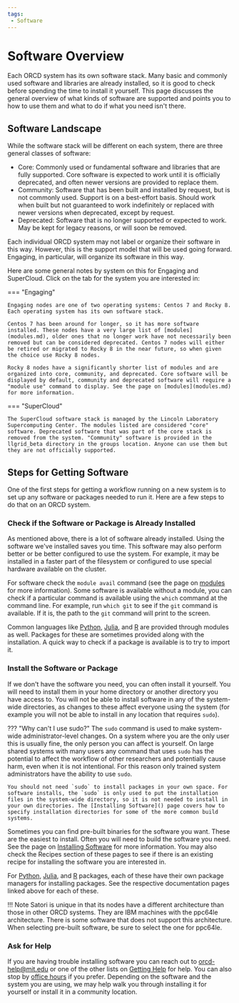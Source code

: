 ```yaml
---
tags:
 - Software
---
```

# Software Overview

Each ORCD system has its own software stack. Many basic and commonly used software and libraries are already installed, so it is good to check before spending the time to install it yourself. This page discusses the general overview of what kinds of software are supported and points you to how to use them and what to do if what you need isn't there.

## Software Landscape

While the software stack will be different on each system, there are three general classes of software:

- Core: Commonly used or fundamental software and libraries that are fully supported. Core software is expected to work until it is officially deprecated, and often newer versions are provided to replace them.
- Community: Software that has been built and installed by request, but is not commonly used. Support is on a best-effort basis. Should work when built but not guaranteed to work indefinitely or replaced with newer versions when deprecated, except by request.
- Deprecated: Software that is no longer supported or expected to work. May be kept for legacy reasons, or will soon be removed.

Each individual ORCD system may not label or organize their software in this way. However, this is the support model that will be used going forward. Engaging, in particular, will organize its software in this way.

Here are some general notes by system on this for Engaging and SuperCloud. Click on the tab for the system you are interested in:

=== "Engaging"

    Engaging nodes are one of two operating systems: Centos 7 and Rocky 8. Each operating system has its own software stack.

    Centos 7 has been around for longer, so it has more software installed. These nodes have a very large list of [modules](modules.md), older ones that no longer work have not necessarily been removed but can be considered deprecated. Centos 7 nodes will either be retired or migrated to Rocky 8 in the near future, so when given the choice use Rocky 8 nodes.

    Rocky 8 nodes have a significantly shorter list of modules and are organized into core, community, and deprecated. Core software will be displayed by default, community and deprecated software will require a "module use" command to display. See the page on [modules](modules.md) for more information.

=== "SuperCloud"

    The SuperCloud software stack is managed by the Lincoln Laboratory Supercomputing Center. The modules listed are considered "core" software. Deprecated software that was part of the core stack is removed from the system. "Community" software is provided in the llgrid_beta directory in the groups location. Anyone can use them but they are not officially supported.

## Steps for Getting Software

One of the first steps for getting a workflow running on a new system is to set up any software or packages needed to run it. Here are a few steps to do that on an ORCD system.

### Check if the Software or Package is Already Installed

As mentioned above, there is a lot of software already installed. Using the software we've installed saves you time. This software may also perform better or be better configured to use the system. For example, it may be installed in a faster part of the filesystem or configured to use special hardware available on the cluster.

For software check the `module avail` command (see the page on [modules](modules.md) for more information). Some software is available without a module, you can check if a particular command is available using the `which` command at the command line. For example, run `which git` to see if the `git` command is available. If it is, the path to the `git` command will print to the screen.

Common languages like [Python](), [Julia](), and [R]() are provided through modules as well. Packages for these are sometimes provided along with the installation. A quick way to check if a package is available is to try to import it.

### Install the Software or Package

If we don't have the software you need, you can often install it yourself. You will need to install them in your home directory or another directory you have access to. You will not be able to install software in any of the system-wide directories, as changes to these affect everyone using the system (for example you will not be able to install in any location that requires `sudo`).

??? "Why can't I use sudo?"
    The `sudo` command is used to make system-wide administrator-level changes. On a system where you are the only user this is usually fine, the only person you can affect is yourself. On large shared systems with many users any command that uses `sudo` has the potential to affect the workflow of other researchers and potentially cause harm, even when it is not intentional. For this reason only trained system administrators have the ability to use `sudo`.

    You should not need `sudo` to install packages in your own space. For software installs, the `sudo` is only used to put the installation files in the system-wide directory, so it is not needed to install in your own directories. The [Installing Software]() page covers how to specify installation directories for some of the more common build systems. 

Sometimes you can find pre-built binaries for the software you want. These are the easiest to install. Often you will need to build the software you need. See the page on [Installing Software]() for more information. You may also check the Recipes section of these pages to see if there is an existing recipe for installing the software you are interested in.

For [Python](), [Julia](), and [R]() packages, each of these have their own package managers for installing packages. See the respective documentation pages linked above for each of these.

!!! Note
    Satori is unique in that its nodes have a different architecture than those in other ORCD systems. They are IBM machines with the ppc64le architecture. There is some software that does not support this architecture. When selecting pre-built software, be sure to select the one for ppc64le.

### Ask for Help

If you are having trouble installing software you can reach out to <orcd-help@mit.edu> or one of the other lists on [Getting Help](../getting-help.md#email) for help. You can also stop by [office hours](../getting-help.md/#office-hours) if you prefer. Depending on the software and the system you are using, we may help walk you through installing it for yourself or install it in a community location.